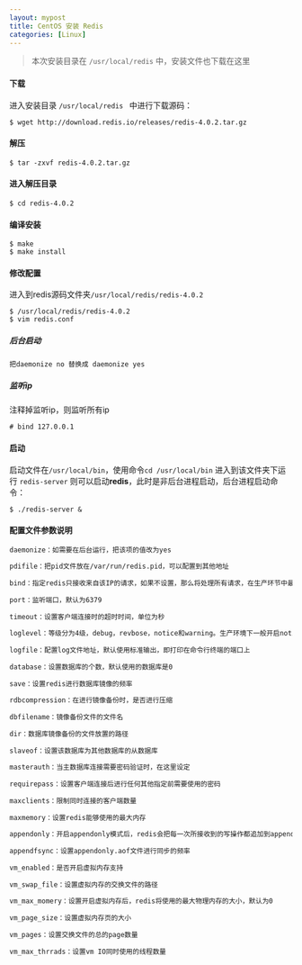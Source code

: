 ```yaml
---
layout: mypost
title: CentOS 安装 Redis
categories: [Linux]
---
```


> 本次安装目录在 `/usr/local/redis` 中，安装文件也下载在这里

#### 下载

进入安装目录 `/usr/local/redis ` 中进行下载源码：

```shell
$ wget http://download.redis.io/releases/redis-4.0.2.tar.gz
```

#### 解压

```shell
$ tar -zxvf redis-4.0.2.tar.gz 
```

#### 进入解压目录

```shell
$ cd redis-4.0.2
```

#### 编译安装

```shell
$ make
$ make install
```

#### 修改配置

进入到redis源码文件夹`/usr/local/redis/redis-4.0.2`

```shell
$ /usr/local/redis/redis-4.0.2
$ vim redis.conf
```

##### 后台启动

```
把daemonize no 替换成 daemonize yes
```

##### 监听ip

注释掉监听ip，则监听所有ip

```shell
# bind 127.0.0.1
```

#### 启动

启动文件在`/usr/local/bin`，使用命令`cd /usr/local/bin` 进入到该文件夹下运行 `redis-server` 则可以启动**redis**，此时是非后台进程启动，后台进程启动命令：

```shell
$ ./redis-server &
```

#### 配置文件参数说明

```tex
daemonize：如需要在后台运行，把该项的值改为yes
 
pdifile：把pid文件放在/var/run/redis.pid，可以配置到其他地址
 
bind：指定redis只接收来自该IP的请求，如果不设置，那么将处理所有请求，在生产环节中最好设置该项
 
port：监听端口，默认为6379
 
timeout：设置客户端连接时的超时时间，单位为秒
 
loglevel：等级分为4级，debug，revbose，notice和warning。生产环境下一般开启notice
 
logfile：配置log文件地址，默认使用标准输出，即打印在命令行终端的端口上
 
database：设置数据库的个数，默认使用的数据库是0
 
save：设置redis进行数据库镜像的频率
 
rdbcompression：在进行镜像备份时，是否进行压缩
 
dbfilename：镜像备份文件的文件名
 
dir：数据库镜像备份的文件放置的路径
 
slaveof：设置该数据库为其他数据库的从数据库
 
masterauth：当主数据库连接需要密码验证时，在这里设定
 
requirepass：设置客户端连接后进行任何其他指定前需要使用的密码
 
maxclients：限制同时连接的客户端数量
 
maxmemory：设置redis能够使用的最大内存
 
appendonly：开启appendonly模式后，redis会把每一次所接收到的写操作都追加到appendonly.aof文件中，当redis重新启动时，会从该文件恢复出之前的状态
 
appendfsync：设置appendonly.aof文件进行同步的频率
 
vm_enabled：是否开启虚拟内存支持
 
vm_swap_file：设置虚拟内存的交换文件的路径
 
vm_max_momery：设置开启虚拟内存后，redis将使用的最大物理内存的大小，默认为0
 
vm_page_size：设置虚拟内存页的大小
 
vm_pages：设置交换文件的总的page数量
 
vm_max_thrrads：设置vm IO同时使用的线程数量
```


